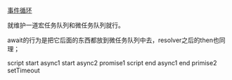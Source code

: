 

[事件循环](./image2.png)

就维护一道宏任务队列和微任务队列就行。

await的行为是把它后面的东西都放到微任务队列中去，resolver之后的then也同理；

script start
async1 start
async2
promise1
script end
async1 end
primise2
setTimeout